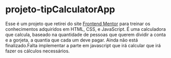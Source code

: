 # projeto-tipCalculatorApp
Esse é um projeto que retirei do site <a href=" https://www.frontendmentor.io/challenges/tip-calculator-app-ugJNGbJUX">Frontend Mentor</a> para treinar os conhecimentos adquiridos em HTML, CSS, e JavaScript.
É uma calculadora que calcula, baseado na quantidade de pessoas que querem dividir a conta e a gorjeta, a quantia que cada um deve pagar.
Ainda não está finalizado.Falta implementar a parte em javascript que irá calcular que irá fazer os cálculos necessários.
